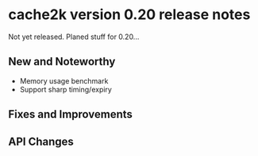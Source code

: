 # cache2k version 0.20 release notes

Not yet released. Planed stuff for 0.20...

## New and Noteworthy

  * Memory usage benchmark
  * Support sharp timing/expiry

## Fixes and Improvements


## API Changes

